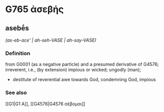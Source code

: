 # G765 ἀσεβής

## asebḗs

_(as-eb-ace' | ah-seh-VASE | ah-say-VASE)_

### Definition

from G0001 (as a negative particle) and a presumed derivative of G4576; irreverent, i.e., (by extension) impious or wicked; ungodly (man); 

- destitute of reverential awe towards God, condemning God, impious

### See also

[[G1|G1 Α]], [[G4576|G4576 σέβομαι]]
